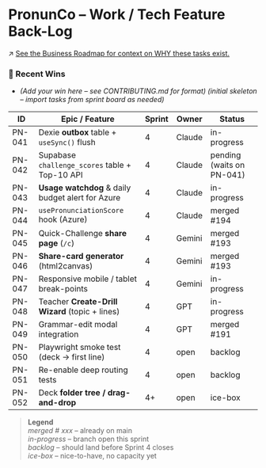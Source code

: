 # PronunCo – Work / Tech Feature Back-Log
↗ [See the Business Roadmap for context on WHY these tasks exist.](./BUSINESS-STRATEGIC.md)
### 🌟 Recent Wins
* _(Add your win here – see CONTRIBUTING.md for format)_
*(initial skeleton – import tasks from sprint board as needed)*

| ID   | Epic / Feature                              | Sprint | Owner   | Status        |
|------|---------------------------------------------|--------|---------|---------------|
| PN-041 | Dexie **outbox** table + `useSync()` flush | 4 | Claude  | in-progress |
| PN-042 | Supabase `challenge_scores` table + Top-10 API | 4 | Claude | pending (waits on PN-041) |
| PN-043 | **Usage watchdog** & daily budget alert for Azure | 4 | Claude | in-progress |
| PN-044 | `usePronunciationScore` hook (Azure) | 4 | Claude | merged #194 |
| PN-045 | Quick-Challenge **share page** (`/c`) | 4 | Gemini | merged #193 |
| PN-046 | **Share-card generator** (html2canvas) | 4 | Gemini | merged #193 |
| PN-047 | Responsive mobile / tablet break-points | 4 | Gemini | in-progress |
| PN-048 | Teacher **Create-Drill Wizard** (topic + lines) | 4 | GPT | in-progress |
| PN-049 | Grammar-edit modal integration | 4 | GPT | merged #191 |
| PN-050 | Playwright smoke test (deck → first line) | 4 | open   | backlog |
| PN-051 | Re-enable deep routing tests | 4 | open   | backlog |
| PN-052 | Deck **folder tree / drag-and-drop** | 4+ | open   | ice-box |

> **Legend**  
> *merged # xxx* – already on main  
> *in-progress* – branch open this sprint  
> *backlog* – should land before Sprint 4 closes  
> *ice-box* – nice-to-have, no capacity yet
